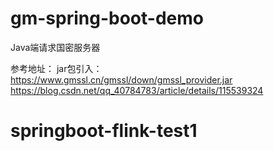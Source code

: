 # gm-spring-boot-demo
Java端请求国密服务器



参考地址：
jar包引入：
https://www.gmssl.cn/gmssl/down/gmssl_provider.jar
https://blog.csdn.net/qq_40784783/article/details/115539324


# springboot-flink-test1
